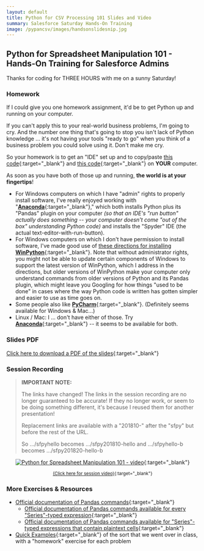 ```yaml
---
layout: default
title: Python for CSV Processing 101 Slides and Video
summary: Salesforce Saturday Hands-On Training
image: /pypancsv/images/handsonslidesnip.jpg
---
```


## Python for Spreadsheet Manipulation 101 - Hands-On Training for Salesforce Admins

Thanks for coding for THREE HOURS with me on a sunny Saturday!

### Homework

If I could give you one homework assignment, it'd be to get Python up and running on your computer.

If you can't apply this to your real-world business problems, I'm going to cry.  And the number one thing that's going to stop you isn't lack of Python knowledge ... it's not having your tools "ready to go" when you think of a business problem you could solve using it.  Don't make me cry.

So your homework is to get an "IDE" set up and to copy/paste [this code](https://codebunk.com/b/612238124/){:target="_blank"} and [this code](https://codebunk.com/b/437206634/){:target="_blank"} on **YOUR** computer.

As soon as you have both of those up and running, **the world is at your fingertips**!

* For Windows computers on which I have "admin" rights to properly install software, I've really enjoyed working with "[**Anaconda**](https://www.anaconda.com/download/){:target="_blank"}," which both installs Python plus its "Pandas" plugin on your computer _(so that an IDE's "run button" actually does something -- your computer doesn't come "out of the box" understanding Python code)_ and installs the "Spyder" IDE (the actual text-editor-with-run-button).
* For Windows computers on which I don't have permission to install software, I've made good use of [these directions for installing **WinPython**](https://tinyurl.com/PyPanCsvWinIde){:target="_blank"}.  Note that without administrator rights, you might not be able to update certain components of Windows to support the latest version of WinPython, which I address in the directions, but older versions of WinPython make your computer only understand commands from older versions of Python and its Pandas plugin, which might leave you Googling for how things "used to be done" in cases where the way Python code is written has gotten simpler and easier to use as time goes on.
* Some people also like [**PyCharm**](https://www.jetbrains.com/pycharm/){:target="_blank"}.  (Definitely seems available for Windows & Mac...)
* Linux / Mac:  I ... don't have either of those.  Try [**Anaconda**](https://www.anaconda.com/download/){:target="_blank"} -- it seems to be available for both.

### Slides PDF

[Click here to download a PDF of the slides](){:target="_blank"}

### Session Recording

> **IMPORTANT NOTE:**
> 
> The links have changed!  The links in the session recording are no longer guaranteed to be accurate!  If they no longer work, or seem to be doing something different, it's because I reused them for another presentation!
> 
> Replacement links are available with a "201810-" after the "sfpy" but before the rest of the URL.
> 
> So .../sfpyhello becomes .../sfpy201810-hello and .../sfpyhello-b becomes .../sfpy201820-hello-b

<div align="center">
  
[![Python for Spreadsheet Manipulation 101 - video](images/handsonslidesnip.jpg)](https://www.youtube.com/watch?v=rytPU9_NcGI "Python for Spreadsheet Manipulation 101 - video"){:target="_blank"}

<small>[(Click here for session video)](https://www.youtube.com/watch?v=L-oX_A2cXt4 "Python for Spreadsheet Manipulation 101 - video"){:target="_blank"}</small>

</div>

### More Exercises & Resources

* [Official documentation of Pandas commands](https://pandas.pydata.org/pandas-docs/stable/api.html){:target="_blank"}
  * [Official documentation of Pandas commands available for every "Series"-typed expression](https://pandas.pydata.org/pandas-docs/stable/api.html#series){:target="_blank"}
  * [Official documentation of Pandas commands available for "Series"-typed expressions that contain plaintext cells](https://pandas.pydata.org/pandas-docs/stable/api.html#string-handling){:target="_blank"}
* [Quick Examples](quickexamples){:target="_blank"} of the sort that we went over in class, with a "homework" exercise for each problem
